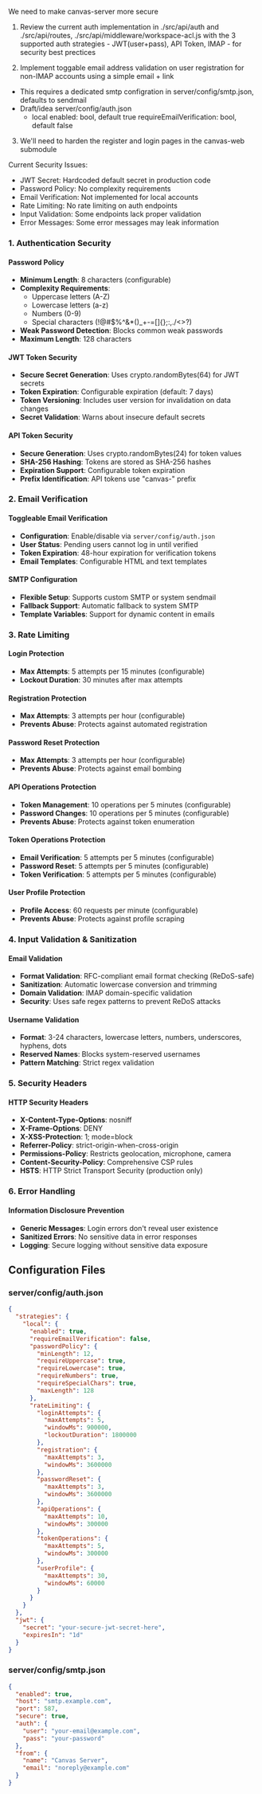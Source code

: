 We need to make canvas-server more secure

1) Review the current auth implementation in ./src/api/auth and ./src/api/routes, ./src/api/middleware/workspace-acl.js with the 3 supported auth strategies - JWT(user+pass), API Token, IMAP - for security best prectices

2) Implement toggable email address validation on user registration for non-IMAP accounts using a simple email + link
- This requires a dedicated smtp configration in server/config/smtp.json, defaults to sendmail
- Draft/idea server/config/auth.json
  - local
    enabled: bool, default true
    requireEmailVerification: bool, default false

3) We'll need to harden the register and login pages in the canvas-web submodule 

Current Security Issues:
- JWT Secret: Hardcoded default secret in production code
- Password Policy: No complexity requirements
- Email Verification: Not implemented for local accounts
- Rate Limiting: No rate limiting on auth endpoints
- Input Validation: Some endpoints lack proper validation
- Error Messages: Some error messages may leak information

### 1. Authentication Security

#### Password Policy
- **Minimum Length**: 8 characters (configurable)
- **Complexity Requirements**: 
  - Uppercase letters (A-Z)
  - Lowercase letters (a-z)
  - Numbers (0-9)
  - Special characters (!@#$%^&*()_+-=[]{};:,./<>?)
- **Weak Password Detection**: Blocks common weak passwords
- **Maximum Length**: 128 characters

#### JWT Token Security
- **Secure Secret Generation**: Uses crypto.randomBytes(64) for JWT secrets
- **Token Expiration**: Configurable expiration (default: 7 days)
- **Token Versioning**: Includes user version for invalidation on data changes
- **Secret Validation**: Warns about insecure default secrets

#### API Token Security
- **Secure Generation**: Uses crypto.randomBytes(24) for token values
- **SHA-256 Hashing**: Tokens are stored as SHA-256 hashes
- **Expiration Support**: Configurable token expiration
- **Prefix Identification**: API tokens use "canvas-" prefix


### 2. Email Verification

#### Toggleable Email Verification
- **Configuration**: Enable/disable via `server/config/auth.json`
- **User Status**: Pending users cannot log in until verified
- **Token Expiration**: 48-hour expiration for verification tokens
- **Email Templates**: Configurable HTML and text templates

#### SMTP Configuration
- **Flexible Setup**: Supports custom SMTP or system sendmail
- **Fallback Support**: Automatic fallback to system SMTP
- **Template Variables**: Support for dynamic content in emails

### 3. Rate Limiting

#### Login Protection
- **Max Attempts**: 5 attempts per 15 minutes (configurable)
- **Lockout Duration**: 30 minutes after max attempts

#### Registration Protection
- **Max Attempts**: 3 attempts per hour (configurable)
- **Prevents Abuse**: Protects against automated registration

#### Password Reset Protection
- **Max Attempts**: 3 attempts per hour (configurable)
- **Prevents Abuse**: Protects against email bombing

#### API Operations Protection
- **Token Management**: 10 operations per 5 minutes (configurable)
- **Password Changes**: 10 operations per 5 minutes (configurable)
- **Prevents Abuse**: Protects against token enumeration

#### Token Operations Protection
- **Email Verification**: 5 attempts per 5 minutes (configurable)
- **Password Reset**: 5 attempts per 5 minutes (configurable)
- **Token Verification**: 5 attempts per 5 minutes (configurable)

#### User Profile Protection
- **Profile Access**: 60 requests per minute (configurable)
- **Prevents Abuse**: Protects against profile scraping

### 4. Input Validation & Sanitization

#### Email Validation
- **Format Validation**: RFC-compliant email format checking (ReDoS-safe)
- **Sanitization**: Automatic lowercase conversion and trimming
- **Domain Validation**: IMAP domain-specific validation
- **Security**: Uses safe regex patterns to prevent ReDoS attacks

#### Username Validation
- **Format**: 3-24 characters, lowercase letters, numbers, underscores, hyphens, dots
- **Reserved Names**: Blocks system-reserved usernames
- **Pattern Matching**: Strict regex validation

### 5. Security Headers

#### HTTP Security Headers
- **X-Content-Type-Options**: nosniff
- **X-Frame-Options**: DENY
- **X-XSS-Protection**: 1; mode=block
- **Referrer-Policy**: strict-origin-when-cross-origin
- **Permissions-Policy**: Restricts geolocation, microphone, camera
- **Content-Security-Policy**: Comprehensive CSP rules
- **HSTS**: HTTP Strict Transport Security (production only)

### 6. Error Handling

#### Information Disclosure Prevention
- **Generic Messages**: Login errors don't reveal user existence
- **Sanitized Errors**: No sensitive data in error responses
- **Logging**: Secure logging without sensitive data exposure

## Configuration Files

### server/config/auth.json
```json
{
  "strategies": {
    "local": {
      "enabled": true,
      "requireEmailVerification": false,
      "passwordPolicy": {
        "minLength": 12,
        "requireUppercase": true,
        "requireLowercase": true,
        "requireNumbers": true,
        "requireSpecialChars": true,
        "maxLength": 128
      },
      "rateLimiting": {
        "loginAttempts": {
          "maxAttempts": 5,
          "windowMs": 900000,
          "lockoutDuration": 1800000
        },
        "registration": {
          "maxAttempts": 3,
          "windowMs": 3600000
        },
        "passwordReset": {
          "maxAttempts": 3,
          "windowMs": 3600000
        },
        "apiOperations": {
          "maxAttempts": 10,
          "windowMs": 300000
        },
        "tokenOperations": {
          "maxAttempts": 5,
          "windowMs": 300000
        },
        "userProfile": {
          "maxAttempts": 30,
          "windowMs": 60000
        }
      }
    }
  },
  "jwt": {
    "secret": "your-secure-jwt-secret-here",
    "expiresIn": "1d"
  }
}
```

### server/config/smtp.json
```json
{
  "enabled": true,
  "host": "smtp.example.com",
  "port": 587,
  "secure": true,
  "auth": {
    "user": "your-email@example.com",
    "pass": "your-password"
  },
  "from": {
    "name": "Canvas Server",
    "email": "noreply@example.com"
  }
}
```
